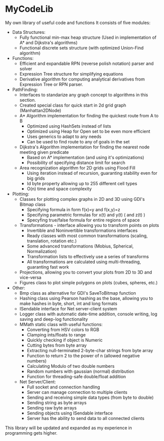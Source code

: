 # MyCodeLib
My own library of useful code and functions
It consists of five modules:
- Data Structures:
  - Fully functional min-max heap structure (Used in implementation of A* and Dijkstra's algorithms)
  - Functional discrete sets structure (with optimized Union-Find algorithm)
- Functions:
  - Efficient and expandable RPN (reverse polish notation) parser and solver
  - Expression Tree structure for simplifying equations
  - Derivative algorithm for computing analytical derivatives from Expression Tree or RPN parser.
- PathFinding:
  - Interfaces to standarize any graph concept to algorithms in this section.
  - Created special class for quick start in 2d grid graph (Manhattan2DNode)
  - A* Algorithm implementation for finding the quickest route from A to B
    * Optimized using HashSets instead of lists
    * Optimized using Heap for Open set to be even more efficient
    * Uses generics to adapt to any needs
    * Can be used to find route to any of goals in the set
  - Dijkstra's Algorithm implementation for finding the nearest node meeting given predicate
    * Based on A* implementation (and using it's optimizations)
    * Possibility of specifying distance limit for search
  - Area recognization algorithm for 2D grids using Flood Fill
    * Using iteration instead of recursion, guaranting stability even for big grids
    * Id byte property allowing up to 255 different cell types
    * O(n) time and space complexity
- Plotting:
  - Classes for plotting complex graphs in 2D and 3D using GDI's Bitmap class
    * Specifying formula in form f(x)=y and f(x,y)=z
    * Specifying parametric formulas for x(t) and y(t) ( and z(t) )
    * Specyfing true/false formula for entire regions of space
  - Transformations - interface allowing you to transform points on plots
    * Invertible and Noninvertible transformations interfaces
    * Ready classes with most common transformations (scaling, translation, rotation etc.)
    * Some advanced transformations (Mobius, Spherical, Normalization)
    * Transformation lists to effectively use a series of transforms
    * All transformations are calculated using multi-threading, guaranting fast work
  - Projections, allowing you to convert your plots from 2D to 3D and vice-versa
  - Figures class to plot simple polygons on plots (cubes, spheres, etc.)
- Other:
  - Bmp class as alternative for GDI's SaveToBitmap function
  - Hashing class using Pearson hashing as the base, allowing you to make hashes in byte, short, int and long formats
  - ISendable interface for Net server-client system
  - Logger class with automatic date-time addition, console writing, log saving and deep-log functionality
  - MMath static class with useful functions:
    * Converting from HSV colors to RGB
    * Clamping ints/floats to range
    * Quickly checking if object is Numeric
    * Cutting bytes from byte array
    * Extracting null-terminated 2-byte-char strings from byte array
    * Function to return 2 to the power of n (allowed negative numbers)
    * Calculating Modulo of two double numbers
    * Random numbers with gaussian (normal) distribution
    * Function for threading-safe double/float addition
  - Net Server/Client:
    * Full socket and connection handling
    * Server can manage connection to multiple clients
    * Sending and receiving simple data types (from byte to double)
    * Sending string as byte arrays
    * Sending raw byte arrays
    * Sending objects using ISendable interface
    * Server has the ability to send data to all connected clients

This library will be updated and expanded as my experience in programming gets higher.
